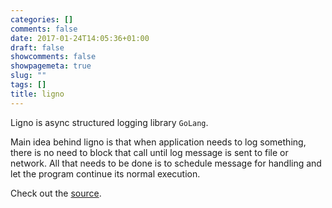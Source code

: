 ```yaml
---
categories: []
comments: false
date: 2017-01-24T14:05:36+01:00
draft: false
showcomments: false
showpagemeta: true
slug: ""
tags: []
title: ligno
---
```


Ligno is async structured logging library `GoLang`. 

Main idea behind ligno is that when application needs to log something, there
is no need to block that call until log message is sent to file or network. All
that needs to be done is to schedule message for handling and let the program
continue its normal execution.

Check out the [source](https://github.com/delicb/ligno).

